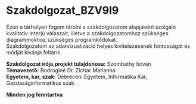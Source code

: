 # Szakdolgozat_BZV9I9

Ezen a tárhelyen fogom tárolni a szakdolgozatom alapjaként szolgáló kvalitatív interjú válaszait, illetve a szakdolgozatomhoz szükséges diagrammokhoz szükséges programkódokat.  
Szakdolgozatom az adatvizualizáció helyes kivitelezésének fontosságát és módját kívánja feltárni.

**Szakdolgozat írója,projekt tulajdonosa:** Szombathy István  
**Témavezető:** Bodroginé Dr. Zichar Marianna  
**Egyetem, kar, szak:** Debreceni Egyetem, Informatika Kar, Gazdaságinformatikus szak

**Minden jog fenntartva**
